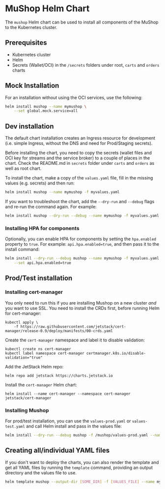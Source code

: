 # MuShop Helm Chart

The `mushop` Helm chart can be used to install all components of the MuShop to the Kubernetes cluster.

## Prerequisites

- Kubernetes cluster
- Helm
- Secrets (Wallet/OCI) in the `/secrets` folders under root, `carts` and `orders` charts

## Mock Installation

For an installation without using the OCI services, use the following:

```bash
helm install mushop --name mymushop \
    --set global.mock.service=all
```

## Dev installation

The default chart installation creates an Ingress resource for development (i.e. simple Ingress, without the DNS and need for Prod/Staging secrets).

Before installing the chart, you need to copy the secrets (wallet files and OCI key for streams and the service broker) to a couple of places in the chart. Check the README.md in `secrets` folder under `carts` and `orders` as well as root chart.

To install the chart, make a copy of the `values.yaml` file, fill in the missing values (e.g. secrets) and then run:

```bash
helm install mushop --name mymushop -f myvalues.yaml
```

If you want to troubleshoot the chart, add the `--dry-run` and `--debug` flags and re-run the command again. For example:

```bash
helm install mushop --dry-run --debug --name mymushop -f myvalues.yaml
```

### Installing HPA for components

Optionally, you can enable HPA for components by setting the `hpa.enabled` property to `true`. For example: `api.hpa.enabled=true`, and then pass it to the install command:

```bash
helm install --dry-run --debug mushop --name mymushop -f myvalues.yaml \
    --set api.hpa.enabled=true
```

## Prod/Test installation

### Installing cert-manager

You only need to run this if you are installing Mushop on a new cluster *and* you want to use SSL. You need to install the CRDs first, before running Helm for cert-manager:

```
kubectl apply \
    -f https://raw.githubusercontent.com/jetstack/cert-manager/release-0.9/deploy/manifests/00-crds.yaml
```

Create the `cert-manager` namespace and label it to disable validation:

```
kubectl create ns cert-manager
kubectl label namespace cert-manager certmanager.k8s.io/disable-validation="true"
```

Add the JetStack Helm repo:

```
helm repo add jetstack https://charts.jetstack.io
```

Install the `cert-manager` Helm chart:

```
helm install --name cert-manager --namespace cert-manager jetstack/cert-manager
```

### Installing Mushop

For prod/test installation, you can use the `values-prod.yaml` or `values-test.yaml` and call Helm install and pass in the values file:

```bash
helm install --dry-run --debug mushop -f /mushop/values-prod.yaml --name mymushop
```

## Creating all/individual YAML files

If you don't want to deploy the charts, you can also render the template and get all YAML files by running the `template` command,  providing an output directory and the values file to use.

```bash
helm template mushop --output-dir [SOME_DIR] -f [VALUES_FILE] --name mymushop
```
